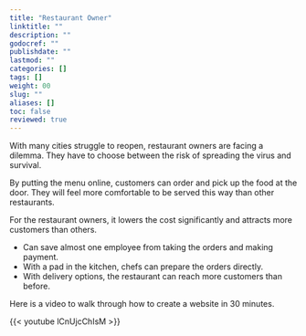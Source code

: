 ```yaml
---
title: "Restaurant Owner"
linktitle: ""
description: ""
godocref: ""
publishdate: ""
lastmod: ""
categories: []
tags: []
weight: 00
slug: ""
aliases: []
toc: false
reviewed: true
---
```


With many cities struggle to reopen, restaurant owners are facing a dilemma. They have to choose between the risk of spreading the virus and survival.  

By putting the menu online, customers can order and pick up the food at the door. They will feel more comfortable to be served this way than other restaurants. 

For the restaurant owners, it lowers the cost significantly and attracts more customers than others. 

* Can save almost one employee from taking the orders and making payment. 
* With a pad in the kitchen, chefs can prepare the orders directly.
* With delivery options, the restaurant can reach more customers than before.

Here is a video to walk through how to create a website in 30 minutes. 


{{< youtube lCnUjcChIsM >}}

